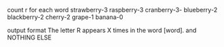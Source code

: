 count r for each word strawberry-3 raspberry-3 cranberry-3- blueberry-2 blackberry-2 cherry-2 grape-1 banana-0

output format
The letter R appears X times in the word [word].
and NOTHING ELSE